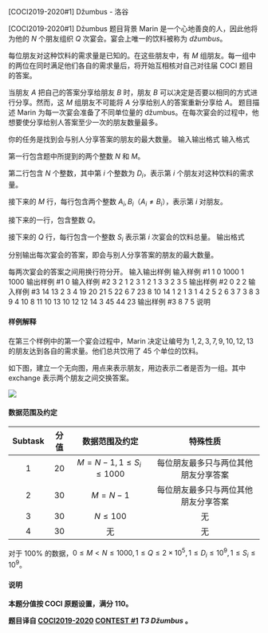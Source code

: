 



[COCI2019-2020#1] Džumbus - 洛谷














[COCI2019-2020#1] Džumbus
题目背景
Marin 是一个心地善良的人，因此他将为他的 $N$ 个朋友组织 $Q$ 次宴会。宴会上唯一的饮料被称为 _džumbus_。

每位朋友对这种饮料的需求量是已知的。在这些朋友中，有 $M$ 组朋友。每一组中的两位在同时满足他们各自的需求量后，将开始互相核对自己对往届 COCI 题目的答案。

当朋友 $A$ 把自己的答案分享给朋友 $B$ 时，朋友 $B$ 可以决定是否要以相同的方式进行分享。然而，这 $M$ 组朋友不可能将 $A$ 分享给别人的答案重新分享给 $A$。
题目描述
Marin 为每一次宴会准备了不同单位量的 džumbus。在每次宴会的过程中，他想要使分享给别人答案至少一次的朋友数量最多。

你的任务是找到会与别人分享答案的朋友的最大数量。
输入输出格式
输入格式

第一行包含题中所提到的两个整数 $N$ 和 $M$。

第二行包含 $N$ 个整数，其中第 $i$ 个整数为 $D_i$，表示第 $i$ 个朋友对这种饮料的需求量。

接下来的 $M$ 行，每行包含两个整数 $A_i,B_i$（$A_i \neq B_i$），表示第 $i$ 对朋友。

接下来的一行，包含整数 $Q$。

接下来的 $Q$ 行，每行包含一个整数 $S_i$ 表示第 $i$ 次宴会的饮料总量。
输出格式

分别输出每次宴会的答案，即会与别人分享答案的朋友的最大数量。

每两次宴会的答案之间用换行符分开。
输入输出样例
输入样例 #1
1 0
1000
1
1000
输出样例 #1
0
输入样例 #2
3 2
1 2 3
1 2
1 3
3
2
3
5
输出样例 #2
0
2
2
输入样例 #3
14 13
2 3 4 19 20 21 5 22 6 7 23 8 10 14
1 2
1 3
1 4
2 5
2 6
3 7
3 8
3 9
4 10
8 11
10 13
10 12
12 14
3
45
44
23
输出样例 #3
8
7
5
说明
#### 样例解释

在第三个样例中的第一个宴会过程中，Marin 决定让编号为 $1,2,3,7,9,10,12,13$ 的朋友达到各自的需求量。他们总共饮用了 $45$ 个单位的饮料。

如下图，建立一个无向图，用点来表示朋友，用边表示二者是否为一组。其中 exchange 表示两个朋友之间交换答案。

![](https://cdn.luogu.com.cn/upload/image_hosting/37y5ctim.png?x-oss-process=image/resize,m_lfit,h_377,w_438)

#### 数据范围及约定

| Subtask | 分值 | 数据范围及约定 | 特殊性质 |
| :----------: | :----------: | :----------: | :----------: |
| $1$ | $20$ | $M = N - 1, 1 \le S_i \le 1000$ | 每位朋友最多只与两位其他朋友分享答案 |
| $2$ | $30$ | $M = N - 1$ | 每位朋友最多只与两位其他朋友分享答案 |
| $3$ | $30$ | $N \le 100$ | 无 |
| $4$ | $30$ | 无 | 无 |

对于 $100\%$ 的数据，$0 \le M \lt N \le 1000, 1 \le Q \le 2 \times 10^5, 1 \le D_i \le 10^9, 1 \le S_i \le 10^9$。

#### 说明

**本题分值按 COCI 原题设置，满分 $110$。**

**题目译自 [COCI2019-2020](https://hsin.hr/coci/archive/2019_2020/) [CONTEST #1](https://hsin.hr/coci/archive/2019_2020/contest1_tasks.pdf)  _T3 Džumbus_ 。**







